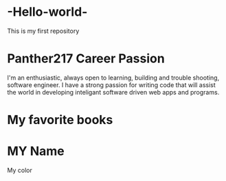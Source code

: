 # -Hello-world-
This is my first repository

# Panther217 Career Passion
I'm an enthusiastic, always open to learning, building and trouble shooting, software engineer.
I have a strong passion for writing code that will assist the world in developing inteligant software driven web apps and programs.

# My favorite books

# MY Name

My color
